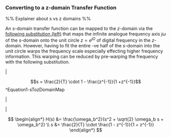 
### Converting to a z-domain Transfer Function

%% Explainer about s vs z domains %%

An $s$-domain transfer function can be mapped to the $z$-domain via the [following substitution (left)](#^Equation1-sTozDomainMap) that maps the infinite analogue frequency axis $j\omega$ of the $s$-domain onto the unit circle $z = e^{j\Omega}$ of digital frequency in the $z$-domain. However, having to fit the entire -ve half of the $s$-domain into the unit circle warps the frequency scale especially effecting higher frequency information. This warping can be reduced by pre-warping the frequency with the following substitution.

|

$$s = \frac{2}{T} \cdot 1 - \frac{z^{-1}}{1 +z^{-1}}$$
^Equation1-sTozDomainMap

|

|

$$
\begin{align*}
H(s) &= \frac{\omega_b^2}{s^2 + \sqrt{2} \omega_b s + \omega_b^2} \\
s &= \frac{2}{T} \cdot \frac{1 - z^{-1}}{1 + z^{-1}}
\end{align*}
$$